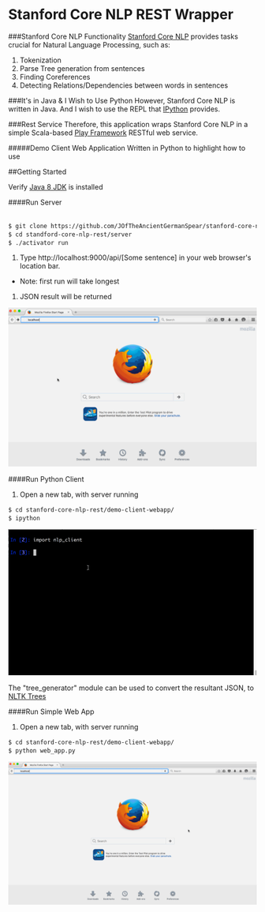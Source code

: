 Stanford Core NLP REST Wrapper
=================================


###Stanford Core NLP Functionality
[Stanford Core NLP][1] provides tasks crucial for Natural Language Processing, such as:

1.  Tokenization
2.  Parse Tree generation from sentences
3.  Finding Coreferences
4.  Detecting Relations/Dependencies between words in sentences

###It's in Java & I Wish to Use Python
However, Stanford Core NLP is written in Java. And I wish to use the REPL that [IPython][2] provides.

###Rest Service
Therefore, this application wraps Stanford Core NLP in a simple Scala-based [Play Framework][3] RESTful web service.


#####Demo Client Web Application
Written in Python to highlight how to use


##Getting Started

Verify [Java 8 JDK][4] is installed


####Run Server

```bash

$ git clone https://github.com/JOfTheAncientGermanSpear/stanford-core-nlp-rest.git  
$ cd standford-core-nlp-rest/server  
$ ./activator run  

```

1. Type http://localhost:9000/api/[Some sentence] in your web browser's location bar.
  * Note: first run will take longest
1. JSON result will be returned

![](docs/frombrowser.gif)



####Run Python Client
1. Open a new tab, with server running
```bash
$ cd stanford-core-nlp-rest/demo-client-webapp/
$ ipython
```
![](docs/frompython.gif)


The "tree_generator" module can be used to convert the resultant JSON, to [NLTK Trees][5]


####Run Simple Web App
1. Open a new tab, with server running
```bash
$ cd stanford-core-nlp-rest/demo-client-webapp/
$ python web_app.py
```
![](docs/fromwebapp.gif)


[1]: http://nlp.stanford.edu/software/corenlp.shtml
[2]: www.ipython.org
[3]: https://www.playframework.com/
[4]: http://www.oracle.com/technetwork/java/javase/downloads/jdk8-downloads-2133151.html
[5]: http://www.nltk.org/book/ch07.html#trees
